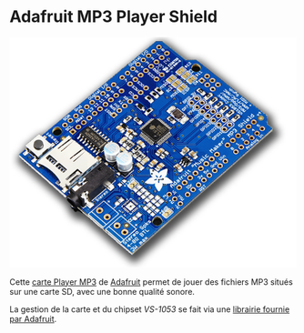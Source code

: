 # Adafruit MP3 Player Shield

![Photo](1790-02.png)

Cette [carte Player MP3](https://www.adafruit.com/product/1790) de [Adafruit](https://www.adafruit.com) permet de jouer des fichiers MP3 situés sur une carte SD, avec une bonne qualité sonore.

La gestion de la carte et du chipset *VS-1053* se fait via une [librairie fournie par Adafruit](https://github.com/adafruit/Adafruit_VS1053_Library).

